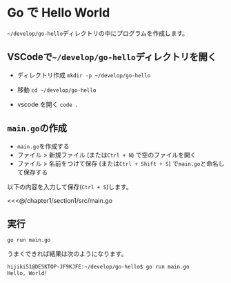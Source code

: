 # Go で Hello World

`~/develop/go-hello`ディレクトリの中にプログラムを作成します。

## VSCodeで`~/develop/go-hello`ディレクトリを開く

- ディレクトリ作成
`mkdir -p ~/develop/go-hello`

- 移動
`cd ~/develop/go-hello`

- vscode を開く
`code .`

## `main.go`の作成

- `main.go`を作成する
- ファイル > 新規ファイル (または``Ctrl + N``)  で空のファイルを開く
- ファイル > 名前をつけて保存 (または``Ctrl + Shift + S``) で`main.go`と命名して保存する

以下の内容を入力して保存(`Ctrl + S`)します。

<<<@/chapter1/section1/src/main.go

## 実行

`go run main.go`

うまくできれば結果は次のようになります。

```bash
hijiki51@DESKTOP-JF9KJFE:~/develop/go-hello$ go run main.go
Hello, World!
```
